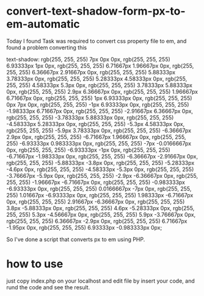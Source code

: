 # convert-text-shadow-form-px-to-em-automatic
Today I found Task was required to convert css property file to em, and found a problem converting this 

text-shadow: rgb(255, 255, 255) 7px 0px 0px, rgb(255, 255, 255) 6.93333px 1px 0px, rgb(255, 255, 255) 6.71667px 1.96667px 0px, rgb(255, 255, 255) 6.36667px 2.91667px 0px, rgb(255, 255, 255) 5.88333px 3.78333px 0px, rgb(255, 255, 255) 5.28333px 4.58333px 0px, rgb(255, 255, 255) 4.58333px 5.3px 0px, rgb(255, 255, 255) 3.78333px 5.88333px 0px, rgb(255, 255, 255) 2.9px 6.36667px 0px, rgb(255, 255, 255) 1.96667px 6.71667px 0px, rgb(255, 255, 255) 1px 6.93333px 0px, rgb(255, 255, 255) 0px 7px 0px, rgb(255, 255, 255) -1px 6.93333px 0px, rgb(255, 255, 255) -1.98333px 6.71667px 0px, rgb(255, 255, 255) -2.91667px 6.36667px 0px, rgb(255, 255, 255) -3.78333px 5.88333px 0px, rgb(255, 255, 255) -4.58333px 5.28333px 0px, rgb(255, 255, 255) -5.3px 4.58333px 0px, rgb(255, 255, 255) -5.9px 3.78333px 0px, rgb(255, 255, 255) -6.36667px 2.9px 0px, rgb(255, 255, 255) -6.71667px 1.96667px 0px, rgb(255, 255, 255) -6.93333px 0.983333px 0px, rgb(255, 255, 255) -7px -0.0166667px 0px, rgb(255, 255, 255) -6.93333px -1px 0px, rgb(255, 255, 255) -6.71667px -1.98333px 0px, rgb(255, 255, 255) -6.36667px -2.91667px 0px, rgb(255, 255, 255) -5.88333px -3.8px 0px, rgb(255, 255, 255) -5.28333px -4.6px 0px, rgb(255, 255, 255) -4.58333px -5.3px 0px, rgb(255, 255, 255) -3.76667px -5.9px 0px, rgb(255, 255, 255) -2.9px -6.36667px 0px, rgb(255, 255, 255) -1.96667px -6.71667px 0px, rgb(255, 255, 255) -0.983333px -6.93333px 0px, rgb(255, 255, 255) 0.0166667px -7px 0px, rgb(255, 255, 255) 1.01667px -6.93333px 0px, rgb(255, 255, 255) 1.98333px -6.71667px 0px, rgb(255, 255, 255) 2.91667px -6.36667px 0px, rgb(255, 255, 255) 3.8px -5.88333px 0px, rgb(255, 255, 255) 4.6px -5.28333px 0px, rgb(255, 255, 255) 5.3px -4.56667px 0px, rgb(255, 255, 255) 5.9px -3.76667px 0px, rgb(255, 255, 255) 6.36667px -2.9px 0px, rgb(255, 255, 255) 6.71667px -1.95px 0px, rgb(255, 255, 255) 6.93333px -0.983333px 0px;

So I've done a script that converts px to em using PHP.

# how to use

just copy index.php on your localhost and edit file by insert your code, and rund the code and see the result.
